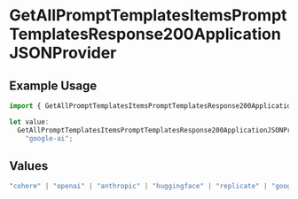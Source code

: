 # GetAllPromptTemplatesItemsPromptTemplatesResponse200ApplicationJSONProvider

## Example Usage

```typescript
import { GetAllPromptTemplatesItemsPromptTemplatesResponse200ApplicationJSONProvider } from "@orq-ai/node/models/operations";

let value:
  GetAllPromptTemplatesItemsPromptTemplatesResponse200ApplicationJSONProvider =
    "google-ai";
```

## Values

```typescript
"cohere" | "openai" | "anthropic" | "huggingface" | "replicate" | "google" | "google-ai" | "azure" | "aws" | "anyscale" | "perplexity" | "groq" | "fal" | "leonardoai" | "nvidia" | "jina" | "togetherai" | "elevenlabs"
```